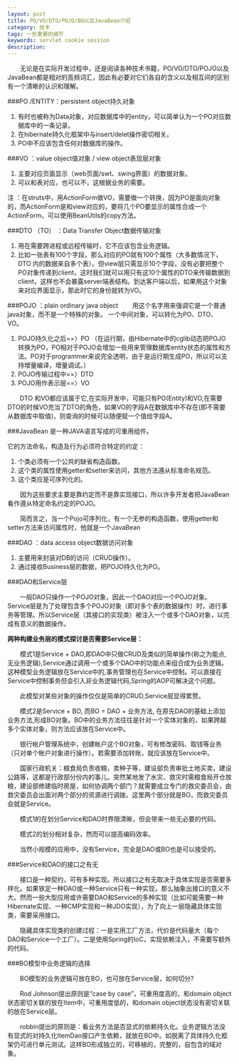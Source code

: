 ```yaml
---
layout: post
title: PO/VO/DTO/POJO/BO以及JavaBean介绍
category: 技术
tags: 一些重要的细节
keywords: servlet cookie session
description: 
---
```



　　无论是在实际开发过程中，还是阅读各种技术书籍，PO/VO/DTO/POJO以及JavaBean都是相对的高频词汇，因此有必要对它们各自的含义以及相互间的区别有一个清晰的认识和理解。

###PO /ENTITY：persistent object持久对象 
1. 有时也被称为Data对象，对应数据库中的entity，可以简单认为一个PO对应数据库中的一条记录。 
2. 在hibernate持久化框架中与insert/delet操作密切相关。 
3. PO中不应该包含任何对数据库的操作。

###VO ：value object值对象 / view object表现层对象 
1. 主要对应页面显示（web页面/swt、swing界面）的数据对象。 
2. 可以和表对应，也可以不，这根据业务的需要。 
 
注 ：在struts中，用ActionForm做VO，需要做一个转换，因为PO是面向对象的，而ActionForm是和view对应的，要将几个PO要显示的属性合成一个ActionForm，可以使用BeanUtils的copy方法。

###DTO （TO） ：Data Transfer Object数据传输对象 
1. 用在需要跨进程或远程传输时，它不应该包含业务逻辑。 
2. 比如一张表有100个字段，那么对应的PO就有100个属性（大多数情况下，DTO 内的数据来自多个表）。但view层只需显示10个字段，没有必要把整个PO对象传递到client，这时我们就可以用只有这10个属性的DTO来传输数据到client，这样也不会暴露server端表结构。到达客户端以后，如果用这个对象来对应界面显示，那此时它的身份就转为VO。

###POJO ：plain ordinary java object
　　用这个名字用来强调它是一个普通java对象，而不是一个特殊的对象。
一个中间对象，可以转化为PO、DTO、VO。 

1. POJO持久化之后==〉PO 
（在运行期，由Hibernate中的cglib动态把POJO转换为PO，PO相对于POJO会增加一些用来管理数据库entity状态的属性和方法。PO对于programmer来说完全透明，由于是运行期生成PO，所以可以支持增量编译，增量调试。） 
2. POJO传输过程中==〉DTO 
3. POJO用作表示层==〉VO 

　　DTO 和VO都应该属于它,在实际开发中，可能只有PO(Entity)和VO,在需要DTO的时候VO充当了DTO的角色，如果VO的字段A在数据库中不存在(即不需要从数据库中取值)，则查询的时候可以随便赋一个值给字段A。

###JavaBean 是一种JAVA语言写成的可重用组件。

它的方法命名，构造及行为必须符合特定的约定：
1. 个类必须有一个公共的缺省构造函数。
2. 这个类的属性使用getter和setter来访问，其他方法遵从标准命名规范。
3. 这个类应是可序列化的。 

　　因为这些要求主要是靠约定而不是靠实现接口，所以许多开发者把JavaBean看作遵从特定命名约定的POJO。

　　简而言之，当一个Pojo可序列化，有一个无参的构造函数，使用getter和setter方法来访问属性时，他就是一个JavaBean

###DAO ：data access object数据访问对象 
1. 主要用来封装对DB的访问（CRUD操作）。 
2. 通过接收Business层的数据，把POJO持久化为PO。


###DAO和Service层

　　一般DAO只操作一个POJO对象，因此一个DAO对应一个POJO对象。 Service层是为了处理包含多个POJO对象（即对多个表的数据操作）时，进行事务等管理。所以Service层（其接口的实现类）被注入一个或多个DAO对象，以完成有意义的数据操作。


**两种构建业务层的模式探讨是否需要Service层：**

　　模式1是Service + DAO,即DAO中只做CRUD及类似的简单操作(称之为能点,无业务逻辑),Service通过调用一个或多个DAO中的功能点来组合成为业务逻辑。       这种模型业务逻辑放在Service中的,事务管理也在Service中控制。可以直接在Service中控制事务但会引入非业务逻辑代码,Spring的AOP可解决这个问题。

　　此模型对某些对象的操作仅仅是简单的CRUD,Service层显得累赘。

　　模式2是Service + BO, 而BO = DAO + 业务方法, 在原先DAO的基础上添加业务方法,形成BO对象。BO中的业务方法往往是针对一个实体对象的，如果跨越多个实体对象，则方法应该放在Service中。
     
　　银行帐户管理系统中，创建帐户这个BO对象，可有修改密码、取钱等业务（只对单个帐户对象进行操作）。若需要添加转账，就应该放在Service中。
    
　　国家行政机关：粮食局负责收粮，卖种子等，建设部负责审批土地买卖，建设公路等，这都是行政部分份内的事儿。突然某地发了水灾、救灾时需粮食局开仓放粮，建设部修建临时房屋，如何协调两个部门？就需要成立专门的救灾委员会，由救灾委员会出面对两个部分的资源进行调拨。这里两个部分就是BO，而救灾委员会就是Service。

　　模式1的在划分Service和DAO时界限清晰，但会带来一些无必要的代码。
     
　　模式2的划分相对复杂，然而可以提高编码效率。
    
　　当然小规模的应用中，没有Service，完全是DAO或BO也是可以接受的。

###Service和DAO的接口之有无
     
　　接口是一种契约，可有多种实现。所以接口之有无取决于具体实现是否需要多样化。如果铁定一种DAO或一种Service只有一种实现，那么抽象出接口的意义不大。然而一些大型应用或许需要DAO和Service的多种实现（比如可能需要一种Hibernate实现、一种CMP实现和一种JDO实现），为了向上一层隐藏具体实现类，需要采用接口。
    
　　隐藏具体实现类的创建过程：一是实用工厂方法，代价是代码量大（每个DAO和Service一个工厂）。二是使用Spring的IoC，实现依赖注入，不需要写额外的代码。

###BO模型中业务逻辑的选择

　　BO模型的业务逻辑可放在BO，也可放在Service层，如何切分?

　　Rod Johnson提出原则是“case by case”，可重用度高的，和domain object状态密切关联的放在Item中，可重用度低的，和domain object状态没有密切关联的放在Service层。

　　robbin提出的原则是：看业务方法是否显式的依赖持久化。业务逻辑方法没有显式的对持久化ItemDao接口产生依赖，就放在BO中。如脱离了具体持久化框架仍可进行单元测试。这样BO形成独立的，可移植的，完整的，自包含的域对象。

